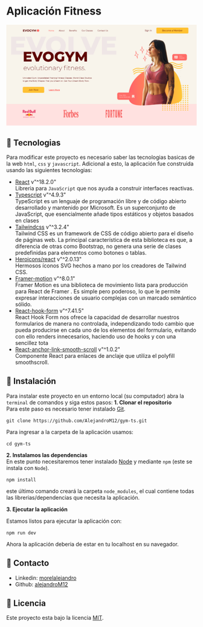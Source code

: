 # Aplicación Fitness

![image cover](/public/evogym.png)

## :nut_and_bolt: Tecnologias

Para modificar este proyecto es necesario saber las tecnologias basicas de la web `html`, `css` y `javascript`. Adicional a esto, la aplicación fue construida usando las siguientes tecnologias:

- [React](https://reactjs.org/) v"^18.2.0"\
  Libreria para `JavaScript` que nos ayuda a construir interfaces reactivas.
- [Typescript](https://www.typescriptlang.org/) v"^4.9.3"\
  TypeScript es un lenguaje de programación libre y de código abierto desarrollado y mantenido por Microsoft. Es un superconjunto de JavaScript, que esencialmente añade tipos estáticos y objetos basados en clases
- [Tailwindcss](https://tailwindcss.com/) v"^3.2.4"\
  Tailwind CSS es un framework de CSS de código abierto​ para el diseño de páginas web. La principal característica de esta biblioteca es que, a diferencia de otras como Bootstrap, no genera una serie de clases predefinidas para elementos como botones o tablas.
- [Heroicons/react](https://heroicons.com/) v"^2.0.13"\
  Hermosos íconos SVG hechos a mano por los creadores de Tailwind CSS.
- [Framer-motion](https://www.framer.com/motion/) v"^8.0.1"\
  Framer Motion es una biblioteca de movimiento lista para producción para React de Framer .
  Es simple pero poderoso, lo que le permite expresar interacciones de usuario complejas con un marcado semántico sólido.
- [React-hook-form](https://react-hook-form.com/) v"^7.41.5"\
  React Hook Form nos ofrece la capacidad de desarrollar nuestros formularios de manera no controlada, independizando todo cambio que pueda producirse en cada uno de los elementos del formulario, evitando con ello renders innecesarios, haciendo uso de hooks y con una sencillez tota
- [React-anchor-link-smooth-scroll](https://www.npmjs.com/package/react-anchor-link-smooth-scroll) v"^1.0.2"\
  Componente React para enlaces de anclaje que utiliza el polyfill smoothscroll.

## :rocket: Instalación

Para instalar este proyecto en un entorno local (su computador) abra la `terminal` de comandos y siga estos pasos:
**1. Clonar el repositorio** \
Para este paso es necesario tener instalado [Git](https://git-scm.com/).

```shell
git clone https://github.com/AlejandroM12/gym-ts.git
```

Para ingresar a la carpeta de la aplicación usamos:

```shell
cd gym-ts
```

**2. Instalamos las dependencias**\
En este punto necesitaremos tener instalado [Node](https://nodejs.org/en/) y mediante `npm` (este se instala con `Node`).

```
npm install
```

este último comando creará la carpeta `node_modules`, el cual contiene todas las librerias/dependencias que necesita la aplicación.

**3. Ejecutar la aplicación**

Estamos listos para ejecutar la aplicación con:

```shell
npm run dev
```

Ahora la aplicación deberia de estar en tu localhost en su navegador.

## :wave: Contacto

- Linkedin: [morelalejandro](https://www.linkedin.com/in/morelalejandro/)
- Github: [alejandroM12](https://github.com/AlejandroM12)

## :page_facing_up: Licencia

Este proyecto esta bajo la licencia [MIT](/LICENCE).
